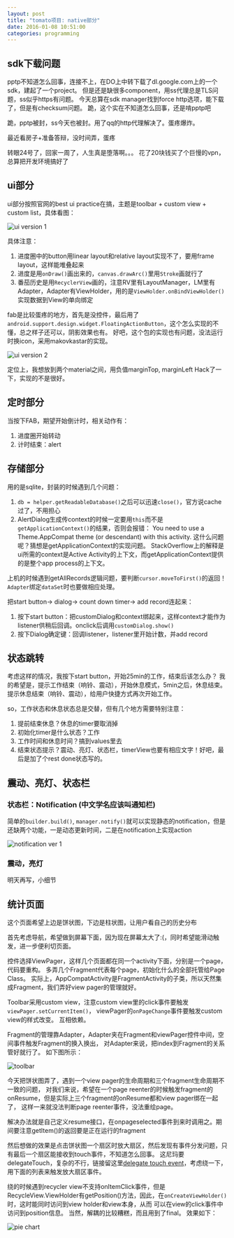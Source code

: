 ```yaml
---
layout: post
title: "tomato项目: native部分"
date: 2016-01-08 10:51:00
categories: programming
---
```


## sdk下载问题
pptp不知道怎么回事，连接不上，在DO上中转下载了dl.google.com上的一个sdk，建起了一个project。
但是还是缺很多component，用ss代理总是TLS问题，ss似乎https有问题。
今天总算在sdk manager找到force http选项，能下载了，但是有checksum问题。
跪，这个实在不知道怎么回事，还是啃pptp吧

跪，pptp被封，ss今天也被封。用了qq的http代理解决了。蛋疼爆炸。

最近看房子+准备答辩，没时间弄，蛋疼

转眼24号了，回家一周了，人生真是堕落啊。。。 花了20块钱买了个巨慢的vpn，总算把开发环境搞好了

## ui部分
ui部分按照官网的best ui practice在搞，主题是toolbar + custom view + custom list，具体看图：

![ui version 1]({{site.url}}/assets/images/android_snap01.png)

具体注意：

1. 进度圈中的button用linear layout和relative layout实现不了，要用frame layout，这样能堆叠起来
2. 进度是用`onDraw()`画出来的，`canvas.drawArc()`里用`Stroke`画就行了
3. 番茄历史是用`RecyclerView`画的，注意RV里有LayoutManager，LM里有Adapter，Adapter有ViewHolder，用的是`ViewHolder.onBindViewHolder()`实现数据到View的单向绑定

fab是比较蛋疼的地方，首先是没控件，最后用了`android.support.design.widget.FloatingActionButton`，这个怎么实现的不懂，总之样子还可以，阴影效果也有。
好吧，这个包的实现也有问题，没法运行时换icon，采用makovkastar的实现。

![ui version 2]({{site.url}}/assets/images/android_snap02.png)

定位上，我想放到两个material之间，用负值marginTop, marginLeft Hack了一下，实现的不是很好。

## 定时部分
当按下FAB，期望开始倒计时，相关动作有：

1. 进度圈开始转动
2. 计时结束：alert

## 存储部分
用的是sqlite，封装的时候遇到几个问题：

1. `db = helper.getReadableDatabase()`之后可以迅速`close()`，官方说cache过了，不用担心
2. AlertDialog生成传context的时候一定要用`this`而不是`getApplicationContext()`的结果，否则会报错：
You need to use a Theme.AppCompat theme (or descendant) with this activity.
这什么问题呢？猜想是getApplicationContext的实现问题。
StackOverflow上的解释是ui所需的context是Active Activity的上下文，而getApplicationContext提供的是整个app process的上下文。

上机的时候遇到getAllRecords逻辑问题，要判断`cursor.moveToFirst()`的返回！`Adapter`绑定`dataSet`时也要做相应处理。

把start button-> dialog-> count down timer-> add record连起来：

1. 按下start button：把customDialog和context绑起来，这样context才能作为listener供稍后回调。onclick后调用`customDialog.show()`
2. 按下Dialog确定键：回调listener，listener里开始计数，并add record

## 状态跳转
考虑这样的情况，我按下start button，开始25min的工作，结束后该怎么办？
我的希望是，提示工作结束（响铃、震动），开始休息模式，5min之后，休息结束。
提示休息结束（响铃、震动），给用户快捷方式再次开始工作。

so，工作状态和休息状态总是交替，但有几个地方需要特别注意：

1. 提前结束休息？休息的timer要取消掉
2. 初始化timer是什么状态？工作
3. 工作时间和休息时间？搞到values里去
4. 结束状态提示？震动、亮灯、状态栏，timerView也要有相应文字！好吧，最后是加了个rest done状态写的。

## 震动、亮灯、状态栏

### 状态栏：Notification (中文学名应该叫通知栏)

简单的`builder.build()`, `manager.notify()`就可以实现静态的notification，但是还缺两个功能，一是动态更新时间，二是在notification上实现action

![notification ver 1]({{site.url}}/assets/images/android_notification.png)

### 震动，亮灯

明天再写，小细节

## 统计页面

这个页面希望上边是饼状图，下边是柱状图，让用户看自己的历史分布

首先考虑导航，希望做到屏幕下面，因为现在屏幕太大了:(，同时希望能滑动触发，进一步便利切页面。

控件选择ViewPager，这样几个页面都在同一个activity下面，分别是一个page，代码要重构。
多弄几个Fragment代表每个page，初始化什么的全部托管给Page Class。
实际上，AppCompatActivity是FragmentActivity的子类，所以天然集成Fragment，我们弄好view pager的管理就好。

Toolbar采用custom view，注意custom view里的click事件要触发`viewPager.setCurrentItem()`，
viewPager的`onPageChange`事件要触发custom view的样式改变。
互相依赖。

Fragment的管理靠Adapter，Adapter夹在Fragment和viewPager控件中间，空间事件触发Fragment的换入换出，
对Adapter来说，把index到Fragment的关系管好就行了。
如下图所示：

![toolbar]({{site.url}}/assets/images/android_toolbar.png)

今天把饼状图弄了，遇到一个view pager的生命周期和三个fragment生命周期不一致的问题，
对我们来说，希望在一个page reenter的时候触发fragment的onResume，但是实际上三个fragment的onResume都和view pager绑在一起了，
这样一来就没法判断page reenter事件，没法重绘page。

解决办法就是自己定义resume接口，在onpageselected事件到来时调用之。期间要注意getItem()的返回要是正在运行的fragment

然后想做的效果是点击饼状图一个扇区时放大扇区，然后发现有事件分发问题，只有最后一个扇区能接收到touch事件，不知道怎么回事。
这尼玛要delegateTouch，复杂的不行，链接留这里[delegate touch event](http://developer.android.com/training/gestures/viewgroup.html)，考虑绕一下，用下面的列表来触发放大扇区事件。

绕的时候遇到recycler view不支持onItemClick事件，但是RecycleView.ViewHolder有getPosition()方法，因此，在`onCreateViewHolder()`时，这时能同时访问到view holder和view本身，从而
可以在view的click事件中访问到position信息。
当然，解耦的比较糟糕，而且用到了final。
效果如下：

![pie chart]({{site.url}}/assets/images/tomato_piechart.png)
